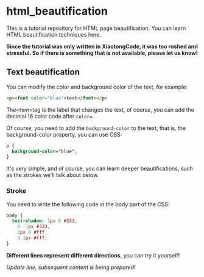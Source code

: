 # html_beautification
This is a tutorial repository for HTML page beautification. You can learn HTML beautification techniques here.

**Since the tutorial was only written in XiaotongCode, it was too rushed and stressful. So if there is something that is not available, please let us know!**
## Text beautification
You can modify the color and background color of the text, for example:

```html
<p><font color="blue">text</font></p>
```

The`<font>`tag is the label that changes the text, of course, you can add the decimal 16 color code after `color=`.

Of course, you need to add the `background-color` to the text, that is, the background-color property, you can use CSS:

```css
p {
  background-color="blue";
}
```

It's very simple, and of course, you can learn deeper beautifications, such as the strokes we'll talk about below.
### Stroke
You need to write the following code in the body part of the CSS:

```css
body {
  text-shadow:-1px 0 #333,
    0 -1px #333,
    1px 0 #fff,
    0 1px #fff;
}
```

**Different lines represent different directions**, you can try it yourself!

_Update line, subsequent content is being prepared!_
